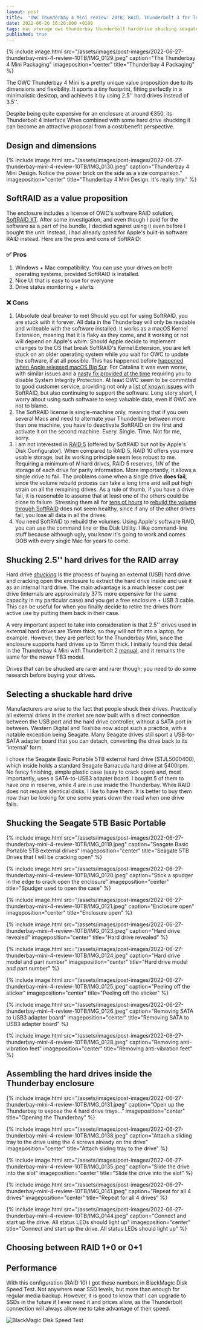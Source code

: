 ```yaml
---
layout: post
title:  "OWC Thunderbay 4 Mini review: 20TB, RAID, Thunderbolt 3 for less than €800"
date: 2022-06-26 16:20:000 +0100
tags: mac storage owc thunderbay thunderbolt harddrive shucking seagate hardware review
published: true
---
```


{% include image.html src="/assets/images/post-images/2022-06-27-thunderbay-mini-4-review-10TB/IMG_0129.jpeg"
caption="The Thunderbay 4 Mini Packaging" imageposition="center"
title="Thunderbay 4 Packaging"
%}

The OWC Thunderbay 4 Mini is a pretty unique value proposition due to its dimensions and flexibility. It sports a tiny footprint, fitting perfectly in a minimalistic desktop, and achieves it by using 2.5'' hard drives instead of 3.5''.  

Despite being quite expensive for an enclosure at around €350, its Thunderbolt 4 interface  When combined with some hard drive shucking it can become an attractive proposal from a cost/benefit perspective.

## Design and dimensions

{% include image.html src="/assets/images/post-images/2022-06-27-thunderbay-mini-4-review-10TB/IMG_0130.jpeg"
caption="Thunderbay 4 Mini Design. Notice the power brick on the side as a size comparison." imageposition="center"
title="Thunderbay 4 Mini Design. It's really tiny."
%}

## SoftRAID as a value proposition

The enclosure includes a license of OWC's software RAID solution, [SoftRAID XT](https://www.softraid.com/). After some investigation, and even though I paid for the software as a part of the bundle, I decided against using it even before I bought the unit. Instead, I had already opted for Apple's built-in software RAID instead. Here are the pros and cons of SoftRAID: 

### ✅ Pros

1. Windows + Mac compatibility. You can use your drives on both operating systems, provided SoftRAID is installed.
2. Nice UI that is easy to use for everyone
3. Drive status monitoring + alerts


### ❌ Cons

1. (Absolute deal breaker to me) Should you opt for using SoftRAID, you are stuck with it forever. All data in the Thunderbay will only be readable and writeable with the software installed. It works as a macOS Kernel Extension, meaning that it is flaky as they come, and it working or not will depend on Apple's whim. Should Apple decide to implement changes to the OS that break SoftRAID's Kernel Extension, you are left stuck on an older operating system while you wait for OWC to update the software, if at all possible. This has happened before [happened](https://discussions.apple.com/thread/252455756) [when Apple released macOS Big Sur](https://developer.apple.com/forums/thread/666915?page=3). For Catalina it was even worse, with similar issues and a [nasty fix provided at the time](https://eshop.macsales.com/blog/64201-secure-boot-and-sip-guard-your-mac/) requiring you to disable System Integrity Protection. At least OWC seem to be committed to good customer service, providing not only a [list of known issues](https://www.softraid.com/support/known-issues/) with SoftRAID, but also continuing to support the software. Long story short, I worry about using such software to keep valuable data, even if OWC are not to blame. 
2. The SoftRAID license is single-machine only, meaning that if you own several Macs and need to alternate your Thunderbay between more than one machine, you have to deactivate SoftRAID on the first and activate it on the second machine. Every. Single. Time. Not for me, sorry.
3. I am not interested in [RAID 5](https://en.wikipedia.org/wiki/Standard_RAID_levels#RAID_5) (offered by SoftRAID but not by Apple's Disk Configurator). When compared to RAID 5, RAID 10 offers you more usable storage, but its working principle seem less robust to me. Requiring a minimum of _N_ hard drives, RAID 5 reserves, 1/_N_ of the storage of each drive for parity information. More importantly, it allows a single drive to fail. The problems come when a single drive **does fail**, since the volume rebuild process can take a long time and will put high strain on all the remaining drives. As a rule of thumb, if you have a drive fail, it is reasonable to assume that at least one of the others could be close to failure. Stressing them all for [tens of hours](https://serverfault.com/questions/967930/raid-5-6-rebuild-time-calculation) to [rebuild the volume through SoftRAID](https://macperformanceguide.com/blog/2019/20190216_2035-rebuilding-SoftRAID-RAID5.html) does not seem healthy, since if any of the other drives fail, you lose all data in all the drives.
4. You need SoftRAID to rebuild the volumes. Using Apple's software RAID, you can use the command line or the Disk Utility. I like command-line stuff because although ugly, you know it's going to work and comes OOB with every single Mac for years to come.



## Shucking 2.5'' hard drives for the RAID array

Hard drive [_shucking_](https://en.wikipedia.org/wiki/Disk_enclosure#Hard_drive_shucking) is the process of buying an external (USB) hard drive and cracking open the enclosure to extract the hard drive inside and use it as an internal hard drive. The main advantage is a much lesser cost per drive (internals are approximately 37% more expensive for the same capacity in my particular case) and you get a free enclosure + USB 3 cable. This can be useful for when you finally decide to retire the drives from active use by putting them back in their case. 

A very important aspect to take into consideration is that 2.5'' drives used in external hard drives are 15mm thick, so they will not fit into a laptop, for example. However, they are perfect for the Thunderbay Mini, since the enclosure supports hard drives up to 15mm thick. I initially found this detail in the Thunderbay 4 Mini with Thunderbolt 2 [manual](https://www.owcdigital.com/assets/products/thunderbay-4-mini-thunderbolt-2/thunderbay-4-mini-tb2-user-guide.pdf), and it remains the same for the newer TB3 model.

Drives that can be shucked are rarer and rarer though; you need to do some research before buying your drives.

## Selecting a shuckable hard drive

Manufacturers are wise to the fact that people shuck their drives. Practically all external drives in the market are now built with a direct connection between the USB port and the hard drive controller, without a SATA port in between. Western Digital and Toshiba now adopt such a practice, with a notable exception being Seagate. Many Seagate drives still sport a USB-to-SATA adapter board that you can detach, converting the drive back to its 'internal' form.

I chose the Seagate Basic Portable 5TB external hard drive (STJL5000400), which inside holds a standard Seagate Barracuda hard drive at 5400rpm. No fancy finishing, simple plastic case (easy to crack open) and, most importantly, uses a SATA-to-USB3 adapter board. I bought 5 of them to have one in reserve, while 4 are in use inside the Thunderbay. While RAID does not require identical disks, I like to have them. It is better to buy them now than be looking for one some years down the road when one drive fails.

## Shucking the Seagate 5TB Basic Portable

{% include image.html src="/assets/images/post-images/2022-06-27-thunderbay-mini-4-review-10TB/IMG_0119.jpeg"
caption="Seagate Basic Portable 5TB external drives" imageposition="center"
title="Seagate 5TB Drives that I will be cracking open"
%}

{% include image.html src="/assets/images/post-images/2022-06-27-thunderbay-mini-4-review-10TB/IMG_0120.jpeg"
caption="Stick a spudger in the edge to crack open the enclosure" imageposition="center"
title="Spudger used to open the case"
%}

{% include image.html src="/assets/images/post-images/2022-06-27-thunderbay-mini-4-review-10TB/IMG_0121.jpeg"
caption="Enclosure open" imageposition="center"
title="Enclosure open"
%}


{% include image.html src="/assets/images/post-images/2022-06-27-thunderbay-mini-4-review-10TB/IMG_0123.jpeg"
caption="Hard drive revealed" imageposition="center"
title="Hard drive revealed"
%}

{% include image.html src="/assets/images/post-images/2022-06-27-thunderbay-mini-4-review-10TB/IMG_0124.jpeg"
caption="Hard drive model and part number" imageposition="center"
title="Hard drive model and part number"
%}

{% include image.html src="/assets/images/post-images/2022-06-27-thunderbay-mini-4-review-10TB/IMG_0125.jpeg"
caption="Peeling off the sticker" imageposition="center"
title="Peeling off the sticker"
%}

{% include image.html src="/assets/images/post-images/2022-06-27-thunderbay-mini-4-review-10TB/IMG_0126.jpeg"
caption="Removing SATA to USB3 adapter board" imageposition="center"
title="Removing SATA to USB3 adapter board"
%}

{% include image.html src="/assets/images/post-images/2022-06-27-thunderbay-mini-4-review-10TB/IMG_0128.jpeg"
caption="Removing anti-vibration feet" imageposition="center"
title="Removing anti-vibration feet"
%}

## Assembling the hard drives inside the Thunderbay enclosure

{% include image.html src="/assets/images/post-images/2022-06-27-thunderbay-mini-4-review-10TB/IMG_0131.jpeg"
caption="Open up the Thunderbay to expose the 4 hard drive trays..." imageposition="center"
title="Opening the Thunderbay"
%}

{% include image.html src="/assets/images/post-images/2022-06-27-thunderbay-mini-4-review-10TB/IMG_0138.jpeg"
caption="Attach a sliding tray to the drive using the 4 screws already on the drive" imageposition="center"
title="Attach sliding tray to the drive"
%}

{% include image.html src="/assets/images/post-images/2022-06-27-thunderbay-mini-4-review-10TB/IMG_0135.jpeg"
caption="Slide the drive into the slot" imageposition="center"
title="Slide the drive into the slot"
%}

{% include image.html src="/assets/images/post-images/2022-06-27-thunderbay-mini-4-review-10TB/IMG_0141.jpeg"
caption="Repeat for all 4 drives" imageposition="center"
title="Repeat for all 4 drives"
%}

{% include image.html src="/assets/images/post-images/2022-06-27-thunderbay-mini-4-review-10TB/IMG_0144.jpeg"
caption="Connect and start up the drive. All status LEDs should light up" imageposition="center"
title="Connect and start up the drive. All status LEDs should light up"
%}

## Choosing between RAID 1+0 or 0+1

## Performance

With this configuration (RAID 10) I got these numbers in BlackMagic Disk Speed Test. Not anywhere near SSD levels, but more than enough for regular media backup. However, it is good to know that I can upgrade to SSDs in the future if I ever need it and prices allow, as the Thunderbolt connection will always allow me to take advantage of their speed.

![BlackMagic Disk Speed Test](/assets/images/post-images/2022-06-27-thunderbay-mini-4-review-10TB/blackmagic.png)

